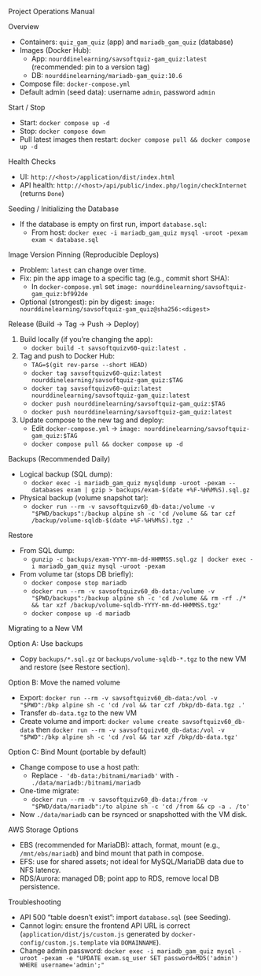 Project Operations Manual

Overview

- Containers: `quiz_gam_quiz` (app) and `mariadb_gam_quiz` (database)
- Images (Docker Hub):
  - App: `nourddinelearning/savsoftquiz-gam_quiz:latest` (recommended: pin to a version tag)
  - DB: `nourddinelearning/mariadb-gam_quiz:10.6`
- Compose file: `docker-compose.yml`
- Default admin (seed data): username `admin`, password `admin`

Start / Stop

- Start: `docker compose up -d`
- Stop: `docker compose down`
- Pull latest images then restart: `docker compose pull && docker compose up -d`

Health Checks

- UI: `http://<host>/application/dist/index.html`
- API health: `http://<host>/api/public/index.php/login/checkInternet` (returns `Done`)

Seeding / Initializing the Database

- If the database is empty on first run, import `database.sql`:
  - From host: `docker exec -i mariadb_gam_quiz mysql -uroot -pexam exam < database.sql`

Image Version Pinning (Reproducible Deploys)

- Problem: `latest` can change over time.
- Fix: pin the app image to a specific tag (e.g., commit short SHA):
  - In `docker-compose.yml` set `image: nourddinelearning/savsoftquiz-gam_quiz:bf992de`
- Optional (strongest): pin by digest: `image: nourddinelearning/savsoftquiz-gam_quiz@sha256:<digest>`

Release (Build → Tag → Push → Deploy)

1) Build locally (if you’re changing the app):
   - `docker build -t savsoftquizv60-quiz:latest .`
2) Tag and push to Docker Hub:
   - `TAG=$(git rev-parse --short HEAD)`
   - `docker tag savsoftquizv60-quiz:latest nourddinelearning/savsoftquiz-gam_quiz:$TAG`
   - `docker tag savsoftquizv60-quiz:latest nourddinelearning/savsoftquiz-gam_quiz:latest`
   - `docker push nourddinelearning/savsoftquiz-gam_quiz:$TAG`
   - `docker push nourddinelearning/savsoftquiz-gam_quiz:latest`
3) Update compose to the new tag and deploy:
   - Edit `docker-compose.yml` → `image: nourddinelearning/savsoftquiz-gam_quiz:$TAG`
   - `docker compose pull && docker compose up -d`

Backups (Recommended Daily)

- Logical backup (SQL dump):
  - `docker exec -i mariadb_gam_quiz mysqldump -uroot -pexam --databases exam | gzip > backups/exam-$(date +%F-%H%M%S).sql.gz`
- Physical backup (volume snapshot tar):
  - `docker run --rm -v savsoftquizv60_db-data:/volume -v "$PWD/backups":/backup alpine sh -c 'cd /volume && tar czf /backup/volume-sqldb-$(date +%F-%H%M%S).tgz .'`

Restore

- From SQL dump:
  - `gunzip -c backups/exam-YYYY-mm-dd-HHMMSS.sql.gz | docker exec -i mariadb_gam_quiz mysql -uroot -pexam`
- From volume tar (stops DB briefly):
  - `docker compose stop mariadb`
  - `docker run --rm -v savsoftquizv60_db-data:/volume -v "$PWD/backups":/backup alpine sh -c 'cd /volume && rm -rf ./* && tar xzf /backup/volume-sqldb-YYYY-mm-dd-HHMMSS.tgz'`
  - `docker compose up -d mariadb`

Migrating to a New VM

Option A: Use backups

- Copy `backups/*.sql.gz` or `backups/volume-sqldb-*.tgz` to the new VM and restore (see Restore section).

Option B: Move the named volume

- Export: `docker run --rm -v savsoftquizv60_db-data:/vol -v "$PWD":/bkp alpine sh -c 'cd /vol && tar czf /bkp/db-data.tgz .'`
- Transfer `db-data.tgz` to the new VM
- Create volume and import: `docker volume create savsoftquizv60_db-data` then
  `docker run --rm -v savsoftquizv60_db-data:/vol -v "$PWD":/bkp alpine sh -c 'cd /vol && tar xzf /bkp/db-data.tgz'`

Option C: Bind Mount (portable by default)

- Change compose to use a host path:
  - Replace `- 'db-data:/bitnami/mariadb'` with `- ./data/mariadb:/bitnami/mariadb`
- One-time migrate:
  - `docker run --rm -v savsoftquizv60_db-data:/from -v "$PWD/data/mariadb":/to alpine sh -c 'cd /from && cp -a . /to'`
- Now `./data/mariadb` can be rsynced or snapshotted with the VM disk.

AWS Storage Options

- EBS (recommended for MariaDB): attach, format, mount (e.g., `/mnt/ebs/mariadb`) and bind mount that path in compose.
- EFS: use for shared assets; not ideal for MySQL/MariaDB data due to NFS latency.
- RDS/Aurora: managed DB; point app to RDS, remove local DB persistence.

Troubleshooting

- API 500 “table doesn’t exist”: import `database.sql` (see Seeding).
- Cannot login: ensure the frontend API URL is correct (`application/dist/js/custom.js` generated by `docker-config/custom.js.template` via `DOMAINNAME`).
- Change admin password: `docker exec -i mariadb_gam_quiz mysql -uroot -pexam -e "UPDATE exam.sq_user SET password=MD5('admin') WHERE username='admin';"`

